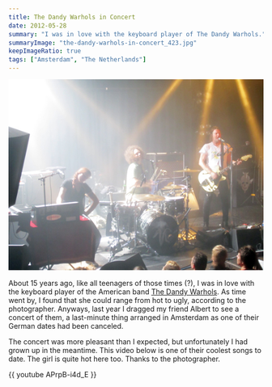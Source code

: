 ```yaml
---
title: The Dandy Warhols in Concert
date: 2012-05-28
summary: "I was in love with the keyboard player of The Dandy Warhols."
summaryImage: "the-dandy-warhols-in-concert_423.jpg"
keepImageRatio: true
tags: ["Amsterdam", "The Netherlands"]
---
```


![](the-dandy-warhols-in-concert_423.jpg)

About 15 years ago, like all teenagers of those times (?), I was in love with the keyboard player of the American band [The Dandy Warhols](http://www.dandywarhols.com/). As time went by, I found that she could range from hot to ugly, according to the photographer. Anyways, last year I dragged my friend Albert to see a concert of them, a last-minute thing arranged in Amsterdam as one of their German dates had been canceled.

The concert was more pleasant than I expected, but unfortunately I had grown up in the meantime. This video below is one of their coolest songs to date. The girl is quite hot here too. Thanks to the photographer.

{{ youtube APrpB-i4d_E }}